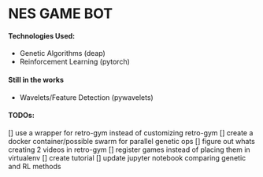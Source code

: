 # NES GAME BOT

#### Technologies Used:
 * Genetic Algorithms (deap)
 * Reinforcement Learning (pytorch)

#### Still in the works
 * Wavelets/Feature Detection (pywavelets)

#### TODOs:
 [] use a wrapper for retro-gym instead of customizing retro-gym
 [] create a docker container/possible swarm for parallel genetic ops
 [] figure out whats creating 2 videos in retro-gym
 [] register games instead of placing them in virtualenv
 [] create tutorial
 [] update jupyter notebook comparing genetic and RL methods
